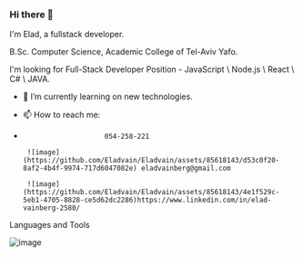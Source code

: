 ### Hi there 👋

I'm Elad, a fullstack developer.

B.Sc. Computer Science, Academic College of Tel-Aviv Yafo.

I'm looking for Full-Stack Developer Position - JavaScript \ Node.js \ React \ C# \ JAVA.

- 🌱 I’m currently learning on new technologies.
-  📫 How to reach me: 


-  
                          054-258-221 
                          
       ![image](https://github.com/Eladvain/Eladvain/assets/85618143/d53c0f20-8af2-4b4f-9974-717d6047082e) eladvainberg@gmail.com
                         
       ![image](https://github.com/Eladvain/Eladvain/assets/85618143/4e1f529c-5eb1-4705-8828-ce5d62dc2286)https://www.linkedin.com/in/elad-vainberg-2580/

Languages and Tools 


![image](https://github.com/Eladvain/Eladvain/assets/85618143/f66f62e7-0137-4121-92c9-46d467acbadc)
  

<!--
**Eladvain/Eladvain** is a ✨ _special_ ✨ repository because its `README.md` (this file) appears on your GitHub profile.

Here are some ideas to get you started:

- 🔭 I’m currently working on ...
- 🌱 I’m currently learning ...
- 👯 I’m looking to collaborate on ...
- 🤔 I’m looking for help with ...
- 💬 Ask me about ...
- 📫 How to reach me: ...
- 😄 Pronouns: ...
- ⚡ Fun fact: ...
-->
